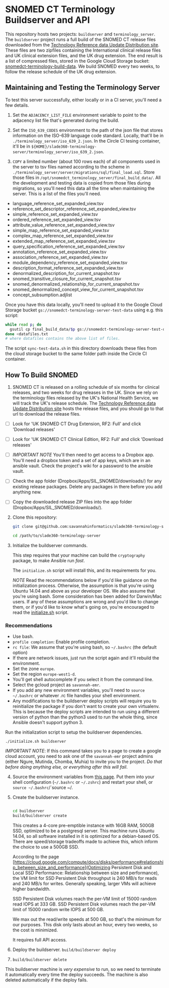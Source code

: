 # SNOMED CT Terminology Buildserver and API

This repository hosts two projects: `buildserver` and
`terminology_server`. The `buildserver` project runs a full build of the
SNOMED CT release files downloaded from the
[Technology Reference data Update Distribution site](https://isd.hscic.gov.uk/trud3/user/authenticated/group/2/pack/26). These
files are two zipfiles containing the International clinical release
files and UK clinical extension files, and the UK drug extension. The
end result is a list of compressed files, stored in the Google Cloud
Storage bucket:
[snomedct-terminology-build-data](https://console.cloud.google.com/storage/browser/snomedct-terminology-build-data/?project=savannah-emr). We
build SNOMED every two weeks, to follow the release schedule of the UK
drug extension.

## Maintaining and Testing the Terminology Server

To test this server successfully, either locally or in a CI server, you'll need a few details.

1. Set the `ADJACENCY_LIST_FILE` environment variable to point to the
   adjacency list file that's generated during the build.

2. Set the `ISO_639_CODES` environment to the path of the json file that
   stores information on the ISO-639 language code standard. Locally,
   that'll be in `./terminology_server/iso_639_2.json`. In the Circle CI
   tesing container, it'll be in
   `${HOME}/slade360-terminology-server/terminology_server/iso_639_2.json`.

3. `COPY` a limited number (about 100 rows each) of all components used
in the server to tsv files named according to the scheme in
`./terminology_server/server/migrations/sql/final_load.sql`. Store those
files in `/opt/snomedct_terminology_server/final_build_data/`. All the
development and testing data is copied from those files during
migrations, so you'll need this data all the time when maintaining the
server. This is a list of the files you'll need.

+ language_reference_set_expanded_view.tsv
+ reference_set_descriptor_reference_set_expanded_view.tsv
+ simple_reference_set_expanded_view.tsv
+ ordered_reference_set_expanded_view.tsv
+ attribute_value_reference_set_expanded_view.tsv
+ simple_map_reference_set_expanded_view.tsv
+ complex_map_reference_set_expanded_view.tsv
+ extended_map_reference_set_expanded_view.tsv
+ query_specification_reference_set_expanded_view.tsv
+ annotation_reference_set_expanded_view.tsv
+ association_reference_set_expanded_view.tsv
+ module_dependency_reference_set_expanded_view.tsv
+ description_format_reference_set_expanded_view.tsv
+ denormalized_description_for_current_snapshot.tsv
+ snomed_transitive_closure_for_current_snapshot.tsv
+ snomed_denormalized_relationship_for_current_snapshot.tsv
+ snomed_denormalized_concept_view_for_current_snapshot.tsv
+ concept_subsumption.adjlist

Once you have this data locally, you'll need to upload it to the
Google Cloud Storage bucket `gs://snomedct-terminology-server-test-data`
using e.g. this script:

```bash
while read p; do
  gsutil cp final_build_data/$p gs://snomedct-terminology-server-test-data
done <datafiles.txt
# where datafiles contains the above list of files.
```

The script `sync-test-data.sh` in this directory downloads these files
from the cloud storage bucket to the same folder path inside the Circle
CI container.


## How To Build SNOMED

1. SNOMED CT is released on a rolling schedule of six months for
clinical releases, and two weeks for drug releases in the UK. Since we
rely on the terminology files released by the UK's National Health
Service, we will track the UK's release schedule. The
[Technology Reference data Update Distribution site](https://isd.hscic.gov.uk/trud3/user/authenticated/group/2/pack/26)
hosts the release files, and you should go to that url to download the
release files. 

- [ ] Look for 'UK SNOMED CT Drug Extension, RF2: Full' and click
  'Download releases'

- [ ] Look for 'UK SNOMED CT Clinical Edition, RF2: Full' and click 'Download releases'

- [ ] *IMPORTANT NOTE* You'll then need to get access to a Dropbox
  app. You'll need a dropbox token and a set of app keys, which are in
  an ansible vault. Check the project's wiki for a password to the
  ansible vault.

- [ ] Check the app folder (Dropbox/Apps/SIL_SNOMED/downloads/) for any
  existing release packages. Delete any packages in there before you add
  anything new.

- [ ] Copy the downloaded release ZIP files into the app folder
  (Dropbox/Apps/SIL_SNOMED/downloads/).

2. Clone this repository:
   ```bash
   git clone git@github.com:savannahinformatics/slade360-terminology-server.git

   cd /path/to/slade360-terminology-server
   ```


3. Initialize the buildserver commands.

   This step requires that your machine can build the `cryptography` package, to make Ansible run *fast*.
   
   The `initialize.sh` script will install this, and its requirements for you.

   *NOTE* Read the recommendations below if you'd like guidance on the
   initialization process. Otherwise, the assumption is that you're
   using Ubuntu 14.04 and above as your developer OS. We also assume
   that you're using bash. Some consideration has been added for
   Darwin/Mac users. If any of these assumptions are wrong and you'd
   like to change them, or if you'd like to know what's going on, you're
   encouraged to read the [initialize.sh](./initialize.sh) script.

### Recommendations
   + Use bash. 
   + `profile completion`: Enable profile completion.
   + `rc file`: We assume that you're using bash, so `~/.bashrc` (the default option)
   + If there are network issues, just run the script again and it'll rebuild the environment.
   + Set the zone `europe`.
   + Set the region `europe-west1-d`.
   + You'll get shell autocomplete if you select it from the command line.
   + Select the gcloud project as `savannah-emr`.
   + If you add any new environment variables, you'll need to `source ~/.bashrc` or whatever .rc file handles your shell environment.
   + Any modifications to the buildserver deploy scripts will require
   you to reinitialize the package if you don't want to create your own
   virtualenv. This is because the deploy scripts are intended to run
   using a different version of python than the python3 used to run the
   whole thing, since Ansible doesn't support python 3.


   Run the initialization script to setup the buildserver dependencies.

   `./initialize.sh buildserver`
   
   *IMPORTANT NOTE*: If this command takes you to a page to create a
   google cloud account, you need to ask one of the `savannah-emr`
   project admins (either Ngure, Mutinda, Chomba, Muhia) to invite you
   to the project. *Do that before doing anything else, or everything
   after this will fail*.

4. Source the environment variables from
   [this page](https://github.com/savannahinformatics/slade360-terminology-server/wiki/Keys-and-Environment-Variables-To-Deploy-Terminology-Server).
   Put them into your shell configuration (`~/.bashrc` or `~/.zshrc`)
   and restart your shell, or `source ~/.bashrc`/`source ~/.
   
5. Create the buildserver instance.

   ```bash 
   
   cd buildserver
   build/buildserver create
   ```

   This creates a 4-core pre-emptible instance with 16GB RAM, 500GB SSD,
   optimized to be a postgresql server. This machine runs Ubuntu 14.04,
   so all software installed in it is optimized for a debian-based
   OS. There are speed/storage tradeoffs made to achieve this, which
   inform the choice to use a 500GB SSD.
   
   According to the page [https://cloud.google.com/compute/docs/disks/performance#relationship_between_size_and_performance](Optimizing Persistent Disk and Local SSD Performance: Relationship between size and performance), the VM limit for SSD Persistent Disk
   throughput is 240 MB/s for reads and 240 MB/s for writes. Generally
   speaking, larger VMs will achieve higher bandwidth.

   SSD Persistent Disk volumes reach the per-VM limit of 15000 random
   read IOPS at 333 GB. SSD Persistent Disk volumes reach the per-VM
   limit of 15000 random write IOPS at 500 GB. 
   
   We max out the read/write speeds at 500 GB, so that's the minimum for
   our purposes. This disk only lasts about an hour, every two weeks, so
   the cost is minimized.
   
   It requires full API access.

6. Deploy the buildserver.
`build/buildserver deploy`

7. `build/buildserver delete`

This buildserver machine is *very expensive* to run, so we need to
terminate it automatically every time the deploy succeeds. The machine
is also deleted automatically if the deploy fails.
